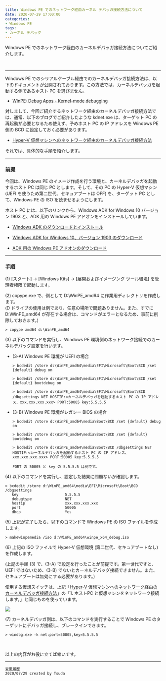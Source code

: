 ```yaml
---
title: Windows PE でのネットワーク経由カーネル デバッガ接続方法について
date: 2020-07-29 17:00:00
categories:
- Windows PE
tags:
- カーネル デバッグ
---
```

Windows PE でのネットワーク経由のカーネルデバッガ接続方法についてご紹介します。
<!-- more -->
<br>

***
Windows PE でのシリアルケーブル経由でのカーネルデバッガ接続方法は、以下のドキュメントが公開されております。この方法では、カーネルデバッガを起動する側であるホスト PC を選びません。  
- [WinPE: Debug Apps - Kernel-mode debugging](https://docs.microsoft.com/en-us/windows-hardware/manufacture/desktop/winpe-debug-apps#kernel-mode-debugging)  

対しまして、今回ご紹介するネットワーク経由のカーネルデバッガ接続方法では、通常、以下のブログでご紹介したような kdnet.exe は、ターゲット PC の再起動が必要となるため使えず、予めホスト PC の IP アドレスを Windows PE 側の BCD に設定しておく必要があります。  
- [Hyper-V 仮想マシンへのネットワーク経由のカーネルデバッガ接続方法](https://social.msdn.microsoft.com/Forums/ja-JP/db91ddff-f8ff-49d8-bef2-2a0c596414c2/hyperv-?forum=wdksupportteamja)  

それでは、具体的な手順を紹介します。

***
### 前提
今回は、Windows PE のイメージ作成を行う環境と、カーネルデバッガを起動するホスト PC は同じ PC とします。そして、その PC の Hyper-V 仮想マシン (UEFI を使うため第二世代、セキュアブートは OFF) を、ターゲット PC として、Windows PE の ISO を読ませるようにします。  

ホスト PC には、以下のリンクから、Windows ADK for Windows 10 バージョン 1903 と、ADK 用の Windows PE アドオンをインストールしています。  

- [Windows ADK のダウンロードとインストール](https://docs.microsoft.com/ja-jp/windows-hardware/get-started/adk-install)

- [Windows ADK for Windows 10、バージョン 1903 のダウンロード](https://go.microsoft.com/fwlink/?linkid=2086042)

- [ADK 用の Windows PE アドオンのダウンロード](https://go.microsoft.com/fwlink/?linkid=2087112)

***
### 手順

(1) [スタート] -> [Windows Kits] -> [展開およびイメージング ツール環境] を管理者権限で起動します。

(2) copype.exe で、例として D:\WinPE_amd64 に作業用ディレクトリを作成します。  
(D ドライブの使用は例であり、任意の場所で問題ありません。また、すでに D:\WinPE_amd64 が存在する場合は、コマンドがエラーとなるため、事前に削除しておきます。)

```console
> copype amd64 d:\WinPE_amd64
```

(3) 以下のコマンドを実行し、Windows PE 環境側のネットワーク接続でのカーネルデバッグ設定を行います。  

- (3-A) Windows PE 環境が UEFI の場合

   ```
   > bcdedit /store d:\WinPE_amd64\media\EFI\Microsoft\Boot\BCD /set {default} debug on

   > bcdedit /store d:\WinPE_amd64\media\EFI\Microsoft\Boot\BCD /set {default} bootdebug on

   > bcdedit /store d:\WinPE_amd64\media\EFI\Microsoft\Boot\BCD /dbgsettings NET HOSTIP:<カーネルデバッガを起動するホスト PC の IP アドレス、xxx.xxx.xxx.xxx> PORT:50005 key:5.5.5.5
   ```

- (3-B) Windows PE 環境がレガシー BIOS の場合

   ```
   > bcdedit /store d:\WinPE_amd64\media\Boot\BCD /set {default} debug on

   > bcdedit /store d:\WinPE_amd64\media\Boot\BCD /set {default} bootdebug on

   > bcdedit /store d:\WinPE_amd64\media\Boot\BCD /dbgsettings NET HOSTIP:<カーネルデバッガを起動するホスト PC の IP アドレス、xxx.xxx.xxx.xxx> PORT:50005 key:5.5.5.5
   ```

   `PORT の 50005 と key の 5.5.5.5 は例です。`

(4) 以下のコマンドを実行し、設定した結果に問題ないか確認します。  
```
> bcdedit /store d:\WinPE_amd64\media\EFI\Microsoft\Boot\BCD /dbgsettings
   key                     5.5.5.5
   debugtype               NET
   hostip                  xxx.xxx.xxx.xxx
   port                    50005
   dhcp                    Yes
```

(5) 上記が完了したら、以下のコマンドで Windows PE の ISO ファイルを作成します。  
```
> makewinpemedia /iso d:\WinPE_amd64\winpe_x64_debug.iso
```

(6) 上記の ISO ファイルで Hyper-V 仮想環境 (第二世代、セキュアブートなし) を作成します。  

(上記の手順 (3) で、(3-A) で設定を行ったことが前提です。第一世代ですと、UEFI ではないため、(3-B) でないとカーネルデバッグ接続できません。また、セキュアブートは無効にする必要があります。)  

使用する仮想スイッチは、上記「[Hyper-V 仮想マシンへのネットワーク経由のカーネルデバッガ接続方法](https://social.msdn.microsoft.com/Forums/ja-JP/db91ddff-f8ff-49d8-bef2-2a0c596414c2/hyperv?forum=wdksupportteamja)」の「1. ホストPC と仮想マシンをネットワーク接続します。」と同じものを使っています。
  
<div align="left">
<img src="https://jpwdkblog.github.io/images/winpe-kernel-debug-via-network/SecureBootSetting.png">
</div>

(7) カーネルデバッガ側は、以下のコマンドを実行することで Windows PE のターゲットにデバッガ接続し、ブレークインできます。  
   ```
   > windbg.exe -k net:port=50005,key=5.5.5.5
   ```
<br>

以上の内容がお役に立てば幸いです。  
***
`変更履歴`  
`2020/07/29 created by Tsuda`  
